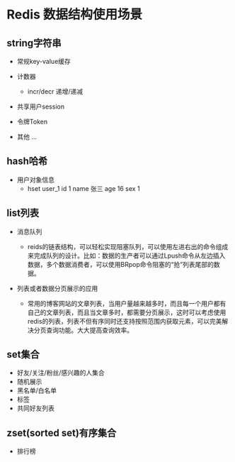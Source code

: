# Redis 数据结构使用场景

## string字符串
- 常规key-value缓存
    
- 计数器 
    - incr/decr 递增/递减

- 共享用户session

- 令牌Token

- 其他 ...

## hash哈希
- 用户对象信息
    - hset user_1 id 1 name 张三 age 16 sex 1

## list列表
- 消息队列
    - reids的链表结构，可以轻松实现阻塞队列，可以使用左进右出的命令组成来完成队列的设计。比如：数据的生产者可以通过Lpush命令从左边插入数据，多个数据消费者，可以使用BRpop命令阻塞的“抢”列表尾部的数据。

- 列表或者数据分页展示的应用
    - 常用的博客网站的文章列表，当用户量越来越多时，而且每一个用户都有自己的文章列表，而且当文章多时，都需要分页展示，这时可以考虑使用redis的列表，列表不但有序同时还支持按照范围内获取元素，可以完美解决分页查询功能。大大提高查询效率。
## set集合
- 好友/关注/粉丝/感兴趣的人集合
- 随机展示
- 黑名单/白名单
- 标签
- 共同好友列表
## zset(sorted set)有序集合
- 排行榜